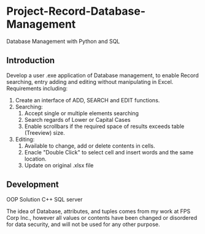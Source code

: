 # Project-Record-Database-Management
Database Management with Python and SQL

## Introduction
Develop a user .exe application of Database management, to enable Record searching, entry adding and editing without manipulating in Excel. Requirements including:
1. Create an interface of ADD, SEARCH and EDIT functions.
2. Searching: 
    1. Accept single or multiple elements searching
    2. Search regards of Lower or Capital Cases
    3. Enable scrollbars if the required space of results exceeds table (Treeview) size.
3. Editing:
    1. Available to change, add or delete contents in cells.
    2. Enacle "Double Click" to select cell and insert words and the same location.
    3. Update on original .xlsx file
    
    
## Development
OOP Solution C++
SQL server 

The idea of Database, attributes, and tuples comes from my work at FPS Corp Inc., however all values or contents have been changed or disordered for data security, and will not be used for any other purpose.
